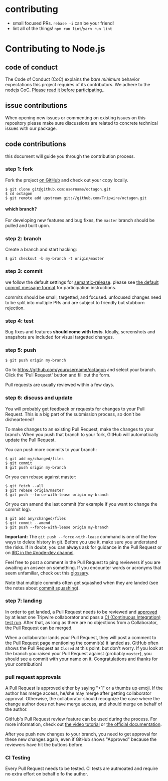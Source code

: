 # contributing

- small focused PRs.  `rebase -i` can be your friend!
- lint all of the things! `npm run lint`/`yarn run lint`

# Contributing to Node.js

## code of conduct

The Code of Conduct (CoC) explains the *bare minimum* behavior
expectations this project requires of its contributors.  We adhere to the nodejs CoC.
[Please read it before participating.](https://github.com/nodejs/node/blob/master/CODE_OF_CONDUCT.md).

## issue contributions

When opening new issues or commenting on existing issues on this repository
please make sure discussions are related to concrete technical issues with our package.

## code contributions

this document will guide you through the contribution process.

### step 1: fork

Fork the project [on GitHub](https://github.com/Tripwire/octagon) and check out your
copy locally.

```text
$ git clone git@github.com:username/octagon.git
$ cd octagon
$ git remote add upstream git://github.com/Tripwire/octagon.git
```

#### which branch?

For developing new features and bug fixes, the `master` branch should be pulled
and built upon.

### step 2: branch

Create a branch and start hacking:

```text
$ git checkout -b my-branch -t origin/master
```

### step 3: commit

we follow the default settings for [semantic-release](https://github.com/semantic-release/semantic-release).  please see [the default commit message format](https://github.com/semantic-release/semantic-release#default-commit-message-format) for participation instructions.

commits should be small, targetted, and focused.  unfocused changes need to be split into multiple PRs and are subject to friendly but stubborn rejection.

### step 4: test

Bug fixes and features **should come with tests**.  Ideally, screenshots and snapshots are included for visual targetted changes.

### step 5: push

```text
$ git push origin my-branch
```

Go to https://github.com/yourusername/octagon and select your branch.
Click the 'Pull Request' button and fill out the form.

Pull requests are usually reviewed within a few days.

### step 6: discuss and update

You will probably get feedback or requests for changes to your Pull Request.
This is a big part of the submission process, so don't be disheartened!

To make changes to an existing Pull Request, make the changes to your branch.
When you push that branch to your fork, GitHub will automatically update the
Pull Request.

You can push more commits to your branch:

```text
$ git add my/changed/files
$ git commit
$ git push origin my-branch
```

Or you can rebase against master:

```text
$ git fetch --all
$ git rebase origin/master
$ git push --force-with-lease origin my-branch
```

Or you can amend the last commit (for example if you want to change the commit
log).

```text
$ git add any/changed/files
$ git commit --amend
$ git push --force-with-lease origin my-branch
```

**Important:** The `git push --force-with-lease` command is one of the few ways
to delete history in git. Before you use it, make sure you understand the risks.
If in doubt, you can always ask for guidance in the Pull Request or on
[IRC in the #node-dev channel](https://webchat.freenode.net?channels=node-dev&uio=d4).

Feel free to post a comment in the Pull Request to ping reviewers if you are
awaiting an answer on something. If you encounter words or acronyms that
seem unfamiliar, check out this
[glossary](https://sites.google.com/a/chromium.org/dev/glossary).

Note that multiple commits often get squashed when they are landed (see the
notes about [commit squashing](#commit-squashing)).

### step 7: landing

In order to get landed, a Pull Request needs to be reviewed and
[approved](#getting-approvals-for-your-pull-request) by
at least one Tripwire collaborator and pass a
[CI (Continuous Integration) test run](#ci-testing).
After that, as long as there are no objections
from a Collaborator, the Pull Request can be merged.

When a collaborator lands your Pull Request, they will post
a comment to the Pull Request page mentioning the commit(s) it
landed as. GitHub often shows the Pull Request as `Closed` at this
point, but don't worry. If you look at the branch you raised your
Pull Request against (probably `master`), you should see a commit with
your name on it. Congratulations and thanks for your contribution!


### pull request approvals

A Pull Request is approved either by saying "+1" or a thumbs up emoji.  If the author
has merge access, he/she may merge after getting collaborator approval.  Otherwise,
the collaborator should recognize the case where the change author does not have
merge access, and should merge on behalf of the author.

GitHub's Pull Request review feature can be used during the process.
For more information, check out
[the video tutorial](https://www.youtube.com/watch?v=HW0RPaJqm4g)
or [the official documentation](https://help.github.com/articles/reviewing-changes-in-pull-requests/).

After you push new changes to your branch, you need to get
approval for these new changes again, even if GitHub shows "Approved"
because the reviewers have hit the buttons before.

### CI Testing

Every Pull Request needs to be tested.  CI tests are autmoated and require no extra
effort on behalf o fo the author.
